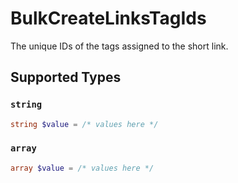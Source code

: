 # BulkCreateLinksTagIds

The unique IDs of the tags assigned to the short link.


## Supported Types

### `string`

```php
string $value = /* values here */
```

### `array`

```php
array $value = /* values here */
```

